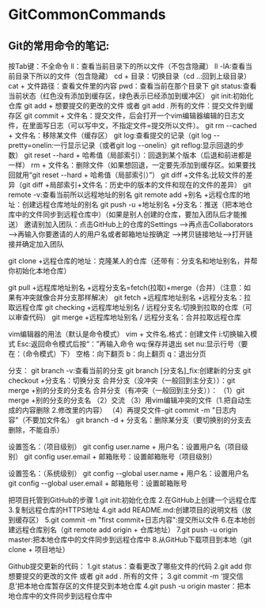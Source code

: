 # GitCommonCommands
## Git的常用命令的笔记:
按Tab键：不全命令
ll：查看当前目录下的所以文件（不包含隐藏）
ll -lA:查看当前目录下所以的文件（包含隐藏）
cd + 目录：切换目录（cd ..:回到上级目录）
cat + 文件路径：查看文件里的内容
pwd：查看当前在那个目录下
git status:查看当前状态（红色没有添加到缓存区，绿色表示已经添加到缓冲区）
git init:初始化仓库
git add + 想要提交的更改的文件 或者 git add . 所有的文件：提交文件到缓存区
git commit + 文件名：提交文件，后会打开一个vim编辑器编辑的日志文件，在里面写日志（可以写中文，不指定文件=提交所以文件）。
git rm --cached + 文件名：移除某文件（缓存区）
git log:查看提交的记录（git log --pretty=onelin:一行显示记录（或者git log --onelin）git reflog:显示回退的步数）
git reset --hard + 哈希值（局部索引）：回退到某个版本（后退和前进都是一样）
rm + 文件名：删除文件（如果想回退，一定要先添加到缓存区。如果要找回就用“git reset --hard + 哈希值（局部索引）”）
git diff +文件名:比较文件的差异（git diff +局部索引+文件名：历史中的版本的文件和现在的文件的差异）
git remote -v:查看当前所以远程地址的别名
git remote add +别名 +远程仓库的地址：创建远程仓库地址的别名
git push -u +地址别名 +分支名：推送（把本地仓库中的文件同步到远程仓库中）（如果是别人创建的仓库，要加入团队后才能推送）
邀请别加入团队：点击GitHub上的仓库的Settings -->再点击Collaborators -->再输入你要邀请的人的用户名或者邮箱地址按确定 -->拷贝链接地址-->打开链接并确定加入团队

git clone +远程仓库的地址：克隆某人的仓库（还带有：分支名和地址别名，并帮你初始化本地仓库）

git pull +远程库地址别名 +远程分支名=fetch(拉取)+merge（合并）（注意：如果有冲突就像合并分支那样解决）
git fetch +远程库地址别名 +远程分支名：拉取远程仓库
git checking +远程库地址别名 / 远程分支名:切换到拉取的仓库（可以审查代码）
git merge +远程库地址别名 / 远程分支名：合并拉取远程仓库


vim编辑器的用法（默认是命令模式）
vim + 文件名.格式：创建文件
i:切换输入模式
Esc:返回命令模式后按“：”再输入命令
wq:保存并退出
set nu:显示行号（要在：（命令模式）下）
空格：向下翻页
b：向上翻页
q：退出分页


分支：
git branch -v:查看当前的分支
git branch [分支名]_fix:创建新的分支
git checkout +分支名：切换分支
合并分支（没冲突（一般回到主分支））：git merge +别的分支的分支名
合并分支（有冲突（一般回到主分支））：
（1）git merge +别的分支的分支名
（2）交流
（3）用vim编辑冲突的文件（1.把自动生成的内容删除 2.修改里的内容）
（4）再提交文件-git commit -m "日志内容"（不要加文件名）
git branch -d + 分支名：删除某分支（要切换别的分支去删除，不能自杀） 



设置签名：（项目级别）
git config user.name + 用户名：设置用户名（项目级别）
git config user.email + 邮箱账号：设置邮箱账号（项目级别）

设置签名：（系统级别）
git config --global user.name + 用户名：设置用户名
git config --global user.email + 邮箱账号：设置邮箱账号


把项目托管到GitHub的步骤
1.git init:初始化仓库
2.在GitHub上创建一个远程仓库
3.复制远程仓库的HTTPS地址
4.git add README.md:创建项目的说明文档（放到缓存区）
5.git commit -m "first commit+日志内容":提交所以文件
6.在本地创建远程仓库别名（git remote add origin + 仓库地址）
7.git push -u origin master:把本地仓库中的文件同步到远程仓库中
8.从GitHub下载项目到本地（git clone + 项目地址）

Github提交更新的代码：
1.git status：查看更改了哪些文件的代码
2.git add 你想要提交的更改的文件 或者 git add . 所有的文件；
3.git commit -m ‘提交信息’把本地仓库暂存区的文件提交到本地仓库
4.git push -u origin master：把本地仓库中的文件同步到远程仓库中

